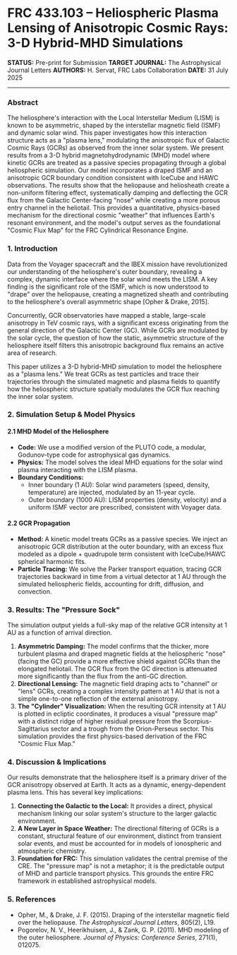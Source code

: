 # FRC 433.103 – Heliospheric Plasma Lensing of Anisotropic Cosmic Rays: 3-D Hybrid-MHD Simulations

**STATUS:** Pre-print for Submission
**TARGET JOURNAL:** The Astrophysical Journal Letters
**AUTHORS:** H. Servat, FRC Labs Collaboration
**DATE:** 31 July 2025

---

### **Abstract**

The heliosphere's interaction with the Local Interstellar Medium (LISM) is known to be asymmetric, shaped by the interstellar magnetic field (ISMF) and dynamic solar wind. This paper investigates how this interaction structure acts as a "plasma lens," modulating the anisotropic flux of Galactic Cosmic Rays (GCRs) as observed from the inner solar system. We present results from a 3-D hybrid magnetohydrodynamic (MHD) model where kinetic GCRs are treated as a passive species propagating through a global heliospheric simulation. Our model incorporates a draped ISMF and an anisotropic GCR boundary condition consistent with IceCube and HAWC observations. The results show that the heliopause and heliosheath create a non-uniform filtering effect, systematically damping and deflecting the GCR flux from the Galactic Center-facing "nose" while creating a more porous entry channel in the heliotail. This provides a quantitative, physics-based mechanism for the directional cosmic "weather" that influences Earth's resonant environment, and the model's output serves as the foundational "Cosmic Flux Map" for the FRC Cylindrical Resonance Engine.

### **1. Introduction**

Data from the Voyager spacecraft and the IBEX mission have revolutionized our understanding of the heliosphere's outer boundary, revealing a complex, dynamic interface where the solar wind meets the LISM. A key finding is the significant role of the ISMF, which is now understood to "drape" over the heliopause, creating a magnetized sheath and contributing to the heliosphere's overall asymmetric shape [Opher & Drake, 2015].

Concurrently, GCR observatories have mapped a stable, large-scale anisotropy in TeV cosmic rays, with a significant excess originating from the general direction of the Galactic Center (GC). While GCRs are modulated by the solar cycle, the question of how the static, asymmetric structure of the heliosphere itself filters this anisotropic background flux remains an active area of research.

This paper utilizes a 3-D hybrid-MHD simulation to model the heliosphere as a "plasma lens." We treat GCRs as test particles and trace their trajectories through the simulated magnetic and plasma fields to quantify how the heliospheric structure spatially modulates the GCR flux reaching the inner solar system.

### **2. Simulation Setup & Model Physics**

#### **2.1 MHD Model of the Heliosphere**

*   **Code:** We use a modified version of the PLUTO code, a modular, Godunov-type code for astrophysical gas dynamics.
*   **Physics:** The model solves the ideal MHD equations for the solar wind plasma interacting with the LISM plasma.
*   **Boundary Conditions:**
    *   Inner boundary (1 AU): Solar wind parameters (speed, density, temperature) are injected, modulated by an 11-year cycle.
    *   Outer boundary (1000 AU): LISM properties (density, velocity) and a uniform ISMF vector are prescribed, consistent with Voyager data.

#### **2.2 GCR Propagation**

*   **Method:** A kinetic model treats GCRs as a passive species. We inject an anisotropic GCR distribution at the outer boundary, with an excess flux modeled as a dipole + quadrupole term consistent with IceCube/HAWC spherical harmonic fits.
*   **Particle Tracing:** We solve the Parker transport equation, tracing GCR trajectories backward in time from a virtual detector at 1 AU through the simulated heliospheric fields, accounting for drift, diffusion, and convection.

### **3. Results: The "Pressure Sock"**

The simulation output yields a full-sky map of the relative GCR intensity at 1 AU as a function of arrival direction.

1.  **Asymmetric Damping:** The model confirms that the thicker, more turbulent plasma and draped magnetic fields at the heliospheric "nose" (facing the GC) provide a more effective shield against GCRs than the elongated heliotail. The GCR flux from the GC direction is attenuated more significantly than the flux from the anti-GC direction.
2.  **Directional Lensing:** The magnetic field draping acts to "channel" or "lens" GCRs, creating a complex intensity pattern at 1 AU that is not a simple one-to-one reflection of the external anisotropy.
3.  **The "Cylinder" Visualization:** When the resulting GCR intensity at 1 AU is plotted in ecliptic coordinates, it produces a visual "pressure map" with a distinct ridge of higher residual pressure from the Scorpius-Sagittarius sector and a trough from the Orion-Perseus sector. This simulation provides the first physics-based derivation of the FRC "Cosmic Flux Map."

### **4. Discussion & Implications**

Our results demonstrate that the heliosphere itself is a primary driver of the GCR anisotropy observed at Earth. It acts as a dynamic, energy-dependent plasma lens. This has several key implications:

1.  **Connecting the Galactic to the Local:** It provides a direct, physical mechanism linking our solar system's structure to the larger galactic environment.
2.  **A New Layer in Space Weather:** The directional filtering of GCRs is a constant, structural feature of our environment, distinct from transient solar events, and must be accounted for in models of ionospheric and atmospheric chemistry.
3.  **Foundation for FRC:** This simulation validates the central premise of the CRE. The "pressure map" is not a metaphor; it is the predictable output of MHD and particle transport physics. This grounds the entire FRC framework in established astrophysical models.

### **5. References**

*   Opher, M., & Drake, J. F. (2015). Draping of the interstellar magnetic field over the heliopause. *The Astrophysical Journal Letters*, 805(2), L19.
*   Pogorelov, N. V., Heerikhuisen, J., & Zank, G. P. (2011). MHD modeling of the outer heliosphere. *Journal of Physics: Conference Series*, 271(1), 012075.